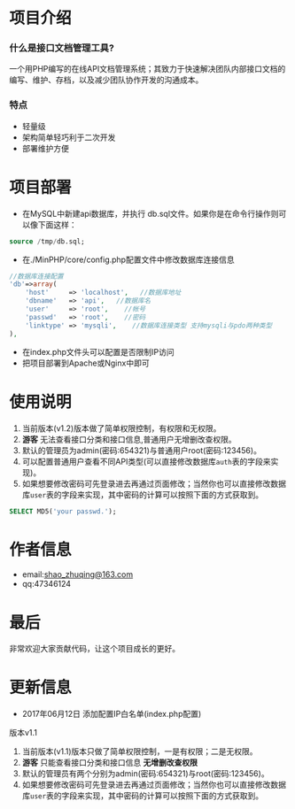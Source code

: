 项目介绍
=======
### 什么是接口文档管理工具?
一个用PHP编写的在线API文档管理系统；其致力于快速解决团队内部接口文档的编写、维护、存档，以及减少团队协作开发的沟通成本。
### 特点
* 轻量级
* 架构简单轻巧利于二次开发
* 部署维护方便

项目部署
=======
* 在MySQL中新建api数据库，并执行 db.sql文件。如果你是在命令行操作则可以像下面这样：
```sql
source /tmp/db.sql;
```
* 在./MinPHP/core/config.php配置文件中修改数据库连接信息
```php
//数据库连接配置
'db'=>array(
	'host'     => 'localhost',   //数据库地址
	'dbname'   => 'api',   //数据库名
	'user'     => 'root',    //帐号
	'passwd'   => 'root',    //密码
	'linktype' => 'mysqli',    //数据库连接类型 支持mysqli与pdo两种类型
),
```
* 在index.php文件头可以配置是否限制IP访问
* 把项目部署到Apache或Nginx中即可


使用说明
=======
1. 当前版本(v1.2)版本做了简单权限控制，有权限和无权限。
2. **游客** 无法查看接口分类和接口信息,普通用户无增删改查权限。
3. 默认的管理员为admin(密码:654321)与普通用户root(密码:123456)。
4. 可以配置普通用户查看不同API类型(可以直接修改数据库```auth```表的字段来实现)。
5. 如果想要修改密码可先登录进去再通过页面修改；当然你也可以直接修改数据库```user```表的字段来实现，其中密码的计算可以按照下面的方式获取到。
```sql
SELECT MD5('your passwd.');
```

作者信息
=======
* email:shao_zhuqing@163.com
* qq:47346124

最后
====
非常欢迎大家贡献代码，让这个项目成长的更好。


更新信息
=======

* 2017年06月12日 添加配置IP白名单(index.php配置)

版本v1.1
1. 当前版本(v1.1)版本只做了简单权限控制，一是有权限；二是无权限。
2. **游客** 只能查看接口分类和接口信息 __无增删改查权限__
3. 默认的管理员有两个分别为admin(密码:654321)与root(密码:123456)。
4. 如果想要修改密码可先登录进去再通过页面修改；当然你也可以直接修改数据库```user```表的字段来实现，其中密码的计算可以按照下面的方式获取到。
